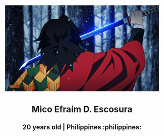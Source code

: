 ![](https://github.com/micoescsr/micoescsr/blob/main/3b434f61e5b2021466e5f58fd718becb.gif)

<h1 align="center"> Mico Efraim D. Escosura </h1>
<h2 align="center"> 20 years old | Philippines :philippines: </h2>
